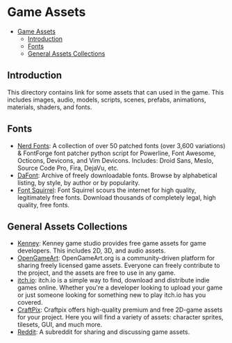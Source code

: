 # Game Assets

- [Game Assets](#game-assets)
  - [Introduction](#introduction)
  - [Fonts](#fonts)
  - [General Assets Collections](#general-assets-collections)

## Introduction

This directory contains link for some assets that can used in the game. This includes images, audio, models, scripts, scenes, prefabs, animations, materials, shaders, and fonts.

## Fonts

- [Nerd Fonts](https://www.nerdfonts.com/): A collection of over 50 patched fonts (over 3,600 variations) & FontForge font patcher python script for Powerline, Font Awesome, Octicons, Devicons, and Vim Devicons. Includes: Droid Sans, Meslo, Source Code Pro, Fira, DejaVu, etc.
- [DaFont](https://www.dafont.com/): Archive of freely downloadable fonts. Browse by alphabetical listing, by style, by author or by popularity.
- [Font Squirrel](https://www.fontsquirrel.com/): Font Squirrel scours the internet for high quality, legitimately free fonts. Download thousands of completely legal, high quality, free fonts.

## General Assets Collections

- [Kenney](https://kenney.nl/assets): Kenney game studio provides free game assets for game developers. This includes 2D, 3D, and audio assets.
- [OpenGameArt](https://opengameart.org/): OpenGameArt.org is a community-driven platform for sharing freely licensed game assets. Everyone can freely contribute to the project, and the assets are free to use in any game.
- [itch.io](https://itch.io/game-assets): itch.io is a simple way to find, download and distribute indie games online. Whether you're a developer looking to upload your game or just someone looking for something new to play itch.io has you covered.
- [CraftPix](https://craftpix.net/): Craftpix offers high-quality premium and free 2D-game assets for your project. Here you will find a variety of assets: character sprites, tilesets, GUI, and much more.
- [Reddit](https://www.reddit.com/r/gameassets/): A subreddit for sharing and discussing game assets.